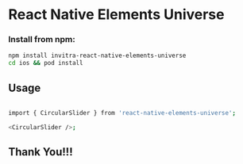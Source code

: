 # React Native Elements Universe

### Install from npm:

```sh
npm install invitra-react-native-elements-universe
cd ios && pod install
```

## Usage

```sh

import { CircularSlider } from 'react-native-elements-universe';

<CircularSlider />;

```

## Thank You!!!
